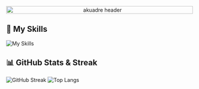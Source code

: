 <!--
the changes is here
**akuadre/akuadre** is a ✨ _special_ ✨ repository because its `README.md` (this file) appears on your GitHub profile.

Here are some ideas to get you started:

- 🔭 I’m currently working on ...
- 🌱 I’m currently learning ...
- 👯 I’m looking to collaborate on ...
- 🤔 I’m looking for help with ...
- 💬 Ask me about ...
- 📫 How to reach me: ...
- 😄 Pronouns: ...
- ⚡ Fun fact: ...
-->

<div align="center" style="display: flex; justify-content: center;">
    <img align="center" src="./public/banner.jpg" alt="akuadre header" style="width: 100%; height: auto">
</div>

## 🌟 My Skills
![My Skills](https://skillicons.dev/icons?i=html,css,js,php,bootstrap,tailwind,git,github,java,python,cpp,cs)

## 📊 GitHub Stats & Streak
![GitHub Streak](https://github-readme-streak-stats.herokuapp.com?user=akuadre&theme=monokai-metallian&border_radius=8)
![Top Langs](https://github-readme-stats.vercel.app/api/top-langs/?username=akuadre&layout=compact&theme=onedark)
